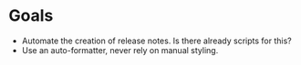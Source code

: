# Goals

- Automate the creation of release notes. Is there already scripts for this?
- Use an auto-formatter, never rely on manual styling.
